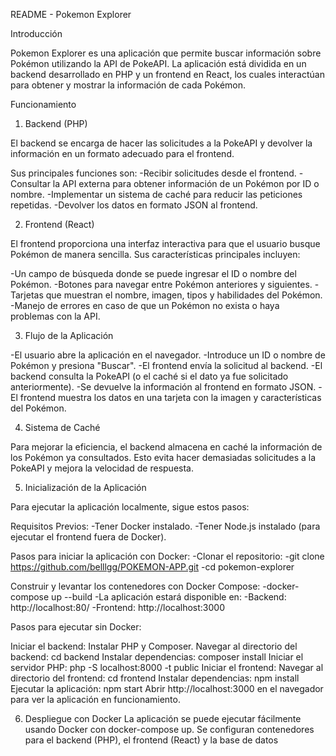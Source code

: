 README - Pokemon Explorer

Introducción

Pokemon Explorer es una aplicación que permite buscar información sobre Pokémon utilizando la API de PokeAPI. La aplicación está dividida en un backend desarrollado en PHP y un frontend en React, los cuales interactúan para obtener y mostrar la información de cada Pokémon.

Funcionamiento

1. Backend (PHP)

El backend se encarga de hacer las solicitudes a la PokeAPI y devolver la información en un formato adecuado para el frontend. 

Sus principales funciones son:
-Recibir solicitudes desde el frontend.
-Consultar la API externa para obtener información de un Pokémon por ID o nombre.
-Implementar un sistema de caché para reducir las peticiones repetidas.
-Devolver los datos en formato JSON al frontend.

2. Frontend (React)

El frontend proporciona una interfaz interactiva para que el usuario busque Pokémon de manera sencilla. Sus características principales incluyen:

-Un campo de búsqueda donde se puede ingresar el ID o nombre del Pokémon.
-Botones para navegar entre Pokémon anteriores y siguientes.
-Tarjetas que muestran el nombre, imagen, tipos y habilidades del Pokémon.
-Manejo de errores en caso de que un Pokémon no exista o haya problemas con la API.

3. Flujo de la Aplicación

-El usuario abre la aplicación en el navegador.
-Introduce un ID o nombre de Pokémon y presiona "Buscar".
-El frontend envía la solicitud al backend.
-El backend consulta la PokeAPI (o el caché si el dato ya fue solicitado anteriormente).
-Se devuelve la información al frontend en formato JSON.
-El frontend muestra los datos en una tarjeta con la imagen y características del Pokémon.

4. Sistema de Caché

Para mejorar la eficiencia, el backend almacena en caché la información de los Pokémon ya consultados. Esto evita hacer demasiadas solicitudes a la PokeAPI y mejora la velocidad de respuesta.

5. Inicialización de la Aplicación

Para ejecutar la aplicación localmente, sigue estos pasos:

Requisitos Previos:
-Tener Docker instalado.
-Tener Node.js instalado (para ejecutar el frontend fuera de Docker).

Pasos para iniciar la aplicación con Docker:
-Clonar el repositorio:
-git clone https://github.com/belllgg/POKEMON-APP.git
-cd pokemon-explorer

Construir y levantar los contenedores con Docker Compose:
-docker-compose up --build
-La aplicación estará disponible en:
-Backend: http://localhost:80/
-Frontend: http://localhost:3000

Pasos para ejecutar sin Docker:

Iniciar el backend:
Instalar PHP y Composer.
Navegar al directorio del backend:
cd backend
Instalar dependencias:
composer install
Iniciar el servidor PHP:
php -S localhost:8000 -t public
Iniciar el frontend:
Navegar al directorio del frontend:
cd frontend
Instalar dependencias:
npm install
Ejecutar la aplicación:
npm start
Abrir http://localhost:3000 en el navegador para ver la aplicación en funcionamiento.

6. Despliegue con Docker
La aplicación se puede ejecutar fácilmente usando Docker con docker-compose up. Se configuran contenedores para el backend (PHP), el frontend (React) y la base de datos 